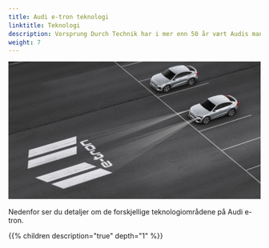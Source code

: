 ```yaml
---
title: Audi e-tron teknologi
linktitle: Teknologi
description: Vorsprung Durch Technik har i mer enn 50 år vært Audis mantra og Audi e-tron er intet unntak. Den er lastet med avansert teknologi på mange områder som førerassistanse, lys, ladeteknologi og mange flere områder for å gi deg en trygg, komfortabel og luksuriøs reise.
weight: 7
---
```


![Teknologi](technology.jpg "Lys er et av områdene hvor Audi leder. E-tron er den første Audien med Digital HD Matrix Lights")

Nedenfor ser du detaljer om de forskjellige teknologiområdene på Audi e-tron.

{{% children description="true" depth="1" %}}
